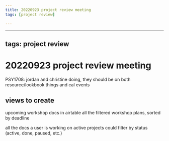 ```yaml
---
title: 20220923 project review meeting
tags: [project review]

---
```


---
tags: project review
---

# 20220923 project review meeting

PSY1708: jordan and christine doing, they should be on both resource/lookbook things and cal events


## views to create
upcoming workshop docs in airtable
all the filtered workshop plans, sorted by deadline

all the docs a user is working on active projects
could filter by status (active, done, paused, etc.)


